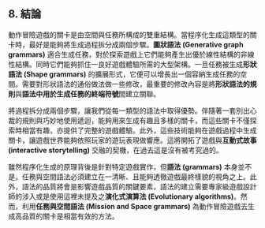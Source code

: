 ## 8. 結論

動作冒險遊戲的關卡是由空間與任務所構成的雙重結構。當程序化生成這類型的關卡時，最好是能夠將生成過程拆分成兩個步驟。**圖狀語法 (Generative graph grammars)** 適合生成任務，對於探索遊戲上它們能夠產生出優於線性結構的非線性結構。同時它們能夠抓住一良好遊戲體驗所需的大型架構。一旦任務被生成**形狀語法 (Shape grammars)** 的擴展形式，它便可以增長出一個容納生成任務的空間。需要對形狀語法的通俗做法做一些修改，最重要的修改內容是將**形狀語法的規則**與**語法中用於生成任務的終端符號**間建立關聯。

將過程拆分成兩個步驟，讓我們從每一類型的語法中取得優勢。伴隨著一套別出心裁的規則與巧妙地使用遞迴，能夠用來生成有趣且多樣的關卡，而這些關卡不僅探索時相當有趣，亦提供了完整的遊戲體驗。此外，這些技術能夠在遊戲過程中生成關卡，讓遊戲世界能夠依照玩家的遊玩表現做響應。這將開拓了遊戲與**互動式故事 (interactive storytelling)** 交融的契機，在過去這是沒有被考究過的。

雖然程序化生成的原理背後是針對特定遊戲實作，但**語法 (grammars)** 本身並不是。任務與空間語法必須建立在一清晰、且能夠透徹遊戲最終樣貌的視角之上。此外，語法的品質將會是影響遊戲品質的關鍵要素，語法的建立需要專家級遊戲設計師的涉入或是使用這裡未提及之**演化式演算法 (Evolutionary algorithms)**。然而，利用**任務與空間語法 (Mission and Space grammars)** 為動作冒險遊戲去生成高品質的關卡是相當有效的方法。
